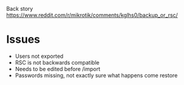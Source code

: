 Back story <https://www.reddit.com/r/mikrotik/comments/kglhs0/backup_or_rsc/>

# Issues

* Users not exported
* RSC is not backwards compatible
* Needs to be edited before /import
* Passwords missing, not exactly sure what happens come restore
